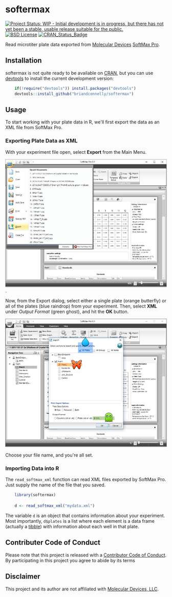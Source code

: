 # softermax

[![Project Status: WIP - Initial development is in progress, but there has not yet been a stable, usable release suitable for the public.](http://www.repostatus.org/badges/latest/wip.svg)](http://www.repostatus.org/#wip)
[![BSD License](https://img.shields.io/badge/license-BSD-brightgreen.svg)](https://opensource.org/licenses/BSD-2-Clause)
[![CRAN_Status_Badge](http://www.r-pkg.org/badges/version/softermax)](https://cran.r-project.org/package=softermax)

Read microtiter plate data exported from [Molecular Devices](https://www.moleculardevices.com) [SoftMax Pro](https://www.moleculardevices.com/systems/microplate-readers/softmax-pro-7-software).


## Installation

softermax is not quite ready to be available on [CRAN](http://cran.r-project.org), but you can use [devtools](http://cran.r-project.org/web/packages/devtools/index.html) to install the current development version:

```r
    if(!require("devtools")) install.packages("devtools")
    devtools::install_github("briandconnelly/softermax")
```

## Usage

To start working with your plate data in R, we'll first export the data as an XML file from SoftMax Pro.

### Exporting Plate Data as XML

With your experiment file open, select **Export** from the Main Menu.

![](README-images/main_menu.png).

Now, from the Export dialog, select either a single plate (orange butterfly) or all of the plates (blue raindrop) from your experiment.
Then, select **XML** under *Output Format* (green ghost), and hit the **OK** button.

![](README-images/export_details.png)

Choose your file name, and you're all set.

### Importing Data into R

The `read_softmax_xml` function can read XML files exported by SoftMax Pro.
Just supply the name of the file that you saved.

```r
    library(softermax)

    d <- read_softmax_xml("mydata.xml")
```

The variable `d` is an object that contains information about your experiment.
Most importantly, `d$plates` is a list where each element is a data frame (actually a [tibble](https://cran.r-project.org/package=tibble)) with information about each well in that plate.


## Contributer Code of Conduct

Please note that this project is released with a [Contributor Code of Conduct](CONDUCT.md). By participating in this project you agree to abide by its terms


## Disclaimer

This project and its author are not affiliated with [Molecular Devices, LLC](https://www.moleculardevices.com).
